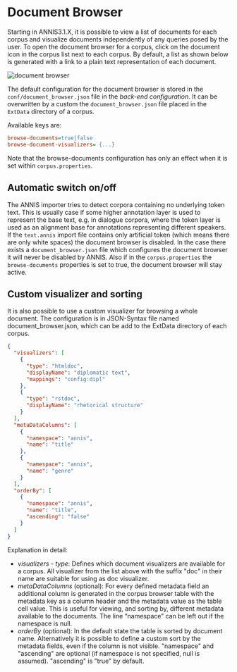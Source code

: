# Document Browser

Starting in ANNIS3.1.X, it is possible to view a list of documents for each corpus and
visualize documents independently of any queries posed by the user. To open the
document browser for a corpus, click on the document icon in the corpus list next to
each corpus. By default, a list as shown below is generated with a link to a plain text
representation of each document.

![document browser](/images/document-browser.png)

The default configuration for the document browser is stored in the
`conf/document_browser.json` file in the *back-end configuration*. 
It can be overwritten by a custom the `document_browser.json` file 
placed in the `ExtData` directory of a corpus.

Available keys are:
~~~ini
browse-documents=true|false
browse-document-visualizers= {...}
~~~
Note that the browse-documents configuration has only an effect when it is set
within `corpus.properties`.

## Automatic switch on/off

The ANNIS importer tries to detect corpora containing no underlying token text. This
is usually case if some higher annotation layer is used to represent the base text, e.g. in
dialogue corpora, where the token layer is used as an alignment base for annotations
representing different speakers.
If the `text.annis` import file contains 
only artificial token (which means there are only white spaces) the 
document browser is disabled. 
In the case there exists a `document_browser.json` file
which configures the document browser it will never be disabled by
ANNIS. Also if in the `corpus.properties` the `browse-documents`
properties is set to true, the document browser will stay active.

## Custom visualizer and sorting

It is also possible to use a custom visualizer for browsing a whole
document. The configuration is in JSON-Syntax file named
document_browser.json, which can be add to the ExtData directory of
each corpus.

~~~json
{
  "visualizers": [
    {
      "type": "htmldoc",
      "displayName": "diplomatic text",
      "mappings": "config:dipl"
    },
    {
      "type": "rstdoc",
      "displayName": "rhetorical structure"
    }
  ],
  "metaDataColumns": [
    {
      "namespace": "annis",
      "name": "title"
    },
    {
      "namespace": "annis",
      "name": "genre"
    }
  ],
  "orderBy": [
    {
      "namespace": "annis",
      "name": "title",
      "ascending": "false"
    }
  ]
}
~~~

Explanation in detail:

* *visualizers - type*: Defines which document visualizers are available for a
   corpus. All visualizer from the list above with the suffix "doc" in
   their name are suitable for using as doc visualizer.
* *metaDataColumns* (optional): For every defined metadata field an additional
column is generated in the corpus browser table with the metadata key as a
column header and the metadata value as the table cell value. This is useful for
viewing, and sorting by, different metadata available to the documents. The line
“namespace” can be left out if the namespace is null.
* *orderBy* (optional): In the default state the table is sorted by document name.
Alternatively it is possible to define a custom sort by the metadata fields, even
if the column is not visible. "namespace" and "ascending" are optional (if
namespace is not specified, null is assumed). "ascending" is "true" by default.

